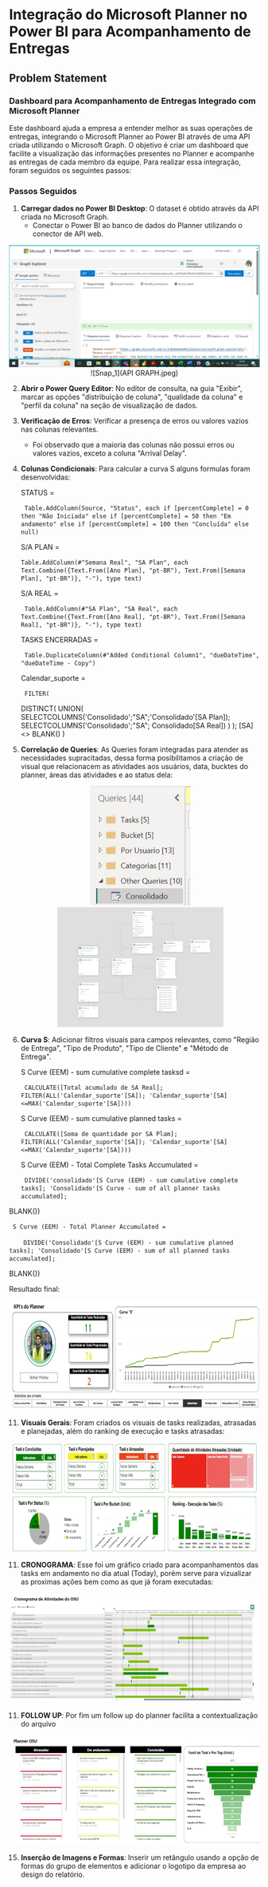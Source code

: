 
# Integração do Microsoft Planner no Power BI para Acompanhamento de Entregas

## Problem Statement

### Dashboard para Acompanhamento de Entregas Integrado com Microsoft Planner

Este dashboard ajuda a empresa a entender melhor as suas operações de entregas, integrando o Microsoft Planner ao Power BI através de uma API criada utilizando o Microsoft Graph. O objetivo é criar um dashboard que facilite a visualização das informações presentes no Planner e acompanhe as entregas de cada membro da equipe. Para realizar essa integração, foram seguidos os seguintes passos:

### Passos Seguidos

1. **Carregar dados no Power BI Desktop**: O dataset é obtido através da API criada no Microsoft Graph.
   - Conectar o Power BI ao banco de dados do Planner utilizando o conector de API web.
<p align="center">
   <img src= "API GRAPH.jpeg">
![Snap_1](API GRAPH.jpeg)

2. **Abrir o Power Query Editor**: No editor de consulta, na guia "Exibir", marcar as opções "distribuição de coluna", "qualidade da coluna" e "perfil da coluna" na seção de visualização de dados.

4. **Verificação de Erros**: Verificar a presença de erros ou valores vazios nas colunas relevantes.
   - Foi observado que a maioria das colunas não possui erros ou valores vazios, exceto a coluna "Arrival Delay".

5. **Colunas Condicionais**: Para calcular a curva S alguns formulas foram desenvolvidas:

    
    STATUS = 
        
        Table.AddColumn(Source, "Status", each if [percentComplete] = 0 then "Não Iniciada" else if [percentComplete] = 50 then "Em andamento" else if [percentComplete] = 100 then "Concluída" else null)


     S/A PLAN = 
        
       Table.AddColumn(#"Semana Real", "SA Plan", each Text.Combine({Text.From([Ano Plan], "pt-BR"), Text.From([Semana Plan], "pt-BR")}, "-"), type text)
   
     S/A REAL = 
        
        Table.AddColumn(#"SA Plan", "SA Real", each Text.Combine({Text.From([Ano Real], "pt-BR"), Text.From([Semana Real], "pt-BR")}, "-"), type text)
   
     TASKS ENCERRADAS = 
        
        Table.DuplicateColumn(#"Added Conditional Column1", "dueDateTime", "dueDateTime - Copy")   
   
     Calendar_suporte = 
        
        FILTER(
    DISTINCT(
        UNION(
            SELECTCOLUMNS('Consolidado';"SA";'Consolidado'[SA Plan]);
            SELECTCOLUMNS('Consolidado';"SA"; Consolidado[SA Real])
        )
    );
[SA] <> BLANK()
)

7. **Correlação de Queries**: As Queries foram integradas para atender as necessidades supracitadas, dessa forma posibilitamos a criação de visual que relacionacem as atividades aos usuários, data, bucktes do planner, áreas das atividades e ao status dela:

   <p align="center">
   <img height="240" right="130" src= "QUERIES.jpeg">  <img height="240" right="130" src= "VIEW MODELO.jpeg">


10. **Curva S**: Adicionar filtros visuais para campos relevantes, como "Região de Entrega", "Tipo de Produto", "Tipo de Cliente" e "Método de Entrega".


     S Curve (EEM) - sum cumulative complete tasksd = 
        
         CALCULATE([Total acumulado de SA Real]; FILTER(ALL('Calendar_suporte'[SA]); 'Calendar_suporte'[SA]<=MAX('Calendar_suporte'[SA])))

     S Curve (EEM) - sum cumulative planned tasks = 
        
         CALCULATE([Soma de quantidade por SA Plam]; FILTER(ALL('Calendar_suporte'[SA]); 'Calendar_suporte'[SA]<=MAX('Calendar_suporte'[SA]))) 

     S Curve (EEM) - Total Complete Tasks Accumulated = 
        
         DIVIDE('consolidado'[S Curve (EEM) - sum cumulative complete tasks]; 'Consolidado'[S Curve - sum of all planner tasks accumulated];
BLANK())

     S Curve (EEM) - Total Planner Accumulated = 
        
        DIVIDE('Consolidado'[S Curve (EEM) - sum cumulative planned tasks]; 'Consolidado'[S Curve (EEM) - sum of all planned tasks accumulated];
BLANK()) 

Resultado final:

   <p align="center">
   <img height="220" right="120" src= "CURVA S.jpeg">

11. **Visuais Gerais**: Foram criados os visuais de tasks realizadas, atrasadas e planejadas, além do ranking de execução e tasks atrasadas:

   <p align="center">
   <img height="220" right="120" src= "IND GERAIS.jpeg">

11. **CRONOGRAMA**: Esse foi um gráfico criado para acompanhamentos das tasks em andamento no dia atual (Today), porém serve para vizualizar as proximas ações bem como as que já foram executadas:

   <p align="center">
   <img height="220" right="120" src= "CRONOGRAMA.jpeg">

11. **FOLLOW UP**: Por fim um follow up do planner facilita a contextualização do arquivo

   <p align="center">
   <img height="220" right="120" src= "FOLLOW UP.jpeg">

15. **Inserção de Imagens e Formas**: Inserir um retângulo usando a opção de formas do grupo de elementos e adicionar o logotipo da empresa ao design do relatório.
